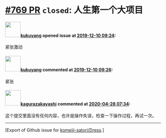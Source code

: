 # [\#769 PR](https://github.com/komeiji-satori/Dress/pull/769) `closed`: 人生第一个大项目

#### <img src="https://avatars.githubusercontent.com/u/3361672?v=4" width="50">[kukuyang](https://github.com/kukuyang) opened issue at [2019-12-10 09:24](https://github.com/komeiji-satori/Dress/pull/769):

紧张激动

#### <img src="https://avatars.githubusercontent.com/u/3361672?v=4" width="50">[kukuyang](https://github.com/kukuyang) commented at [2019-12-10 09:26](https://github.com/komeiji-satori/Dress/pull/769#issuecomment-563944085):

紧张

#### <img src="https://avatars.githubusercontent.com/u/2824841?u=b6e28fbc3f5ac12daf4b9a169194996ca20b57fb&v=4" width="50">[kagurazakayashi](https://github.com/kagurazakayashi) commented at [2020-04-28 07:34](https://github.com/komeiji-satori/Dress/pull/769#issuecomment-620434385):

这个提交里面没有任何内容，也许是操作失误，检查一下操作过程，再试一次。


-------------------------------------------------------------------------------



[Export of Github issue for [komeiji-satori/Dress](https://github.com/komeiji-satori/Dress).]
